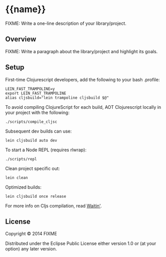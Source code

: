 # {{name}}

FIXME: Write a one-line description of your library/project.

## Overview

FIXME: Write a paragraph about the library/project and highlight its goals.

## Setup

First-time Clojurescript developers, add the following to your bash .profile:

    LEIN_FAST_TRAMPOLINE=y
    export LEIN_FAST_TRAMPOLINE
    alias cljsbuild="lein trampoline cljsbuild $@"

To avoid compiling ClojureScript for each build, AOT Clojurescript locally in your project with the following:

    ./scripts/compile_cljsc

Subsequent dev builds can use:

    lein cljsbuild auto dev

To start a Node REPL (requires rlwrap):

    ./scripts/repl

Clean project specific out:

    lein clean
     
Optimized builds:

    lein cljsbuild once release     

For more info on Cljs compilation, read [Waitin'](http://swannodette.github.io/2014/12/22/waitin/).

## License

Copyright © 2014 FIXME

Distributed under the Eclipse Public License either version 1.0 or (at your option) any later version.
